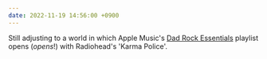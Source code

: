 ```yaml
---
date: 2022-11-19 14:56:00 +0900
---
```


Still adjusting to a world in which Apple Music's [Dad Rock Essentials](https://music.apple.com/us/playlist/dad-rock-essentials/pl.7e747406e7094f94b161cb157468d4b3) playlist opens (_opens_!) with Radiohead's 'Karma Police'.
